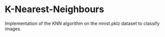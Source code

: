 # K-Nearest-Neighbours
Implementation of the KNN algorithm on the mnist.pklz dataset to classify images.
